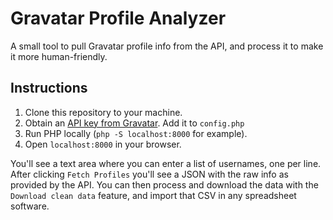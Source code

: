 # Gravatar Profile Analyzer

A small tool to pull Gravatar profile info from the API, and process it to make it more human-friendly.

## Instructions
1. Clone this repository to your machine.
2. Obtain an [API key from Gravatar](https://gravatar.com/developers/new-application). Add it to `config.php`
3. Run PHP locally (`php -S localhost:8000` for example).
4. Open `localhost:8000` in your browser.

You'll see a text area where you can enter a list of usernames, one per line. After clicking `Fetch Profiles` you'll see a JSON with the raw info as provided by the API. You can then process and download the data with the `Download clean data` feature, and import that CSV in any spreadsheet software.

